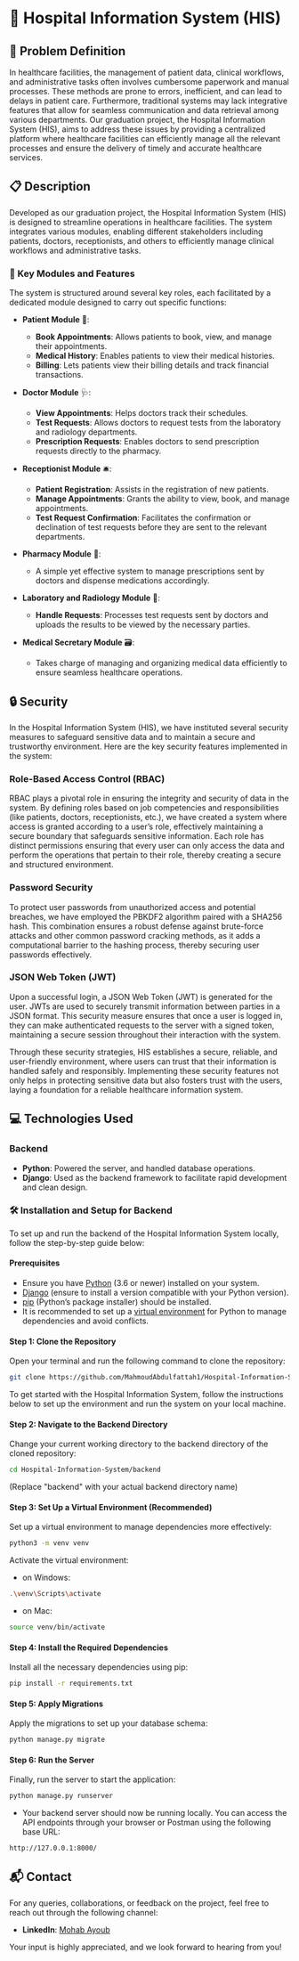 # 🏥 Hospital Information System (HIS)

## 🎯 Problem Definition

In healthcare facilities, the management of patient data, clinical workflows, and administrative tasks often involves cumbersome paperwork and manual processes. These methods are prone to errors, inefficient, and can lead to delays in patient care. Furthermore, traditional systems may lack integrative features that allow for seamless communication and data retrieval among various departments. Our graduation project, the Hospital Information System (HIS), aims to address these issues by providing a centralized platform where healthcare facilities can efficiently manage all the relevant processes and ensure the delivery of timely and accurate healthcare services.

## 📋 Description

Developed as our graduation project, the Hospital Information System (HIS) is designed to streamline operations in healthcare facilities. The system integrates various modules, enabling different stakeholders including patients, doctors, receptionists, and others to efficiently manage clinical workflows and administrative tasks. 

### 🚀 Key Modules and Features

The system is structured around several key roles, each facilitated by a dedicated module designed to carry out specific functions:

- **Patient Module** 🤒:
  - **Book Appointments**: Allows patients to book, view, and manage their appointments.
  - **Medical History**: Enables patients to view their medical histories.
  - **Billing**: Lets patients view their billing details and track financial transactions.
   
- **Doctor Module** 🩺:
  - **View Appointments**: Helps doctors track their schedules.
  - **Test Requests**: Allows doctors to request tests from the laboratory and radiology departments.
  - **Prescription Requests**: Enables doctors to send prescription requests directly to the pharmacy.

- **Receptionist Module** 🛎️:
  - **Patient Registration**: Assists in the registration of new patients.
  - **Manage Appointments**: Grants the ability to view, book, and manage appointments.
  - **Test Request Confirmation**: Facilitates the confirmation or declination of test requests before they are sent to the relevant departments.

- **Pharmacy Module** 💊: 
  - A simple yet effective system to manage prescriptions sent by doctors and dispense medications accordingly.

- **Laboratory and Radiology Module** 🔬: 
  - **Handle Requests**: Processes test requests sent by doctors and uploads the results to be viewed by the necessary parties.
  
- **Medical Secretary Module** 🗃️: 
  - Takes charge of managing and organizing medical data efficiently to ensure seamless healthcare operations.
  
## 🔒 Security

In the Hospital Information System (HIS), we have instituted several security measures to safeguard sensitive data and to maintain a secure and trustworthy environment. Here are the key security features implemented in the system:

### Role-Based Access Control (RBAC)

RBAC plays a pivotal role in ensuring the integrity and security of data in the system. By defining roles based on job competencies and responsibilities (like patients, doctors, receptionists, etc.), we have created a system where access is granted according to a user’s role, effectively maintaining a secure boundary that safeguards sensitive information. Each role has distinct permissions ensuring that every user can only access the data and perform the operations that pertain to their role, thereby creating a secure and structured environment.

### Password Security

To protect user passwords from unauthorized access and potential breaches, we have employed the PBKDF2 algorithm paired with a SHA256 hash. This combination ensures a robust defense against brute-force attacks and other common password cracking methods, as it adds a computational barrier to the hashing process, thereby securing user passwords effectively.

### JSON Web Token (JWT)

Upon a successful login, a JSON Web Token (JWT) is generated for the user. JWTs are used to securely transmit information between parties in a JSON format. This security measure ensures that once a user is logged in, they can make authenticated requests to the server with a signed token, maintaining a secure session throughout their interaction with the system.

Through these security strategies, HIS establishes a secure, reliable, and user-friendly environment, where users can trust that their information is handled safely and responsibly. Implementing these security features not only helps in protecting sensitive data but also fosters trust with the users, laying a foundation for a reliable healthcare information system.



## 💻 Technologies Used
### Backend
- **Python**: Powered the server, and handled database operations.
- **Django**: Used as the backend framework to facilitate rapid development and clean design.


### 🛠️ Installation and Setup for Backend

To set up and run the backend of the Hospital Information System locally, follow the step-by-step guide below:

#### Prerequisites

- Ensure you have [Python](https://www.python.org/downloads/) (3.6 or newer) installed on your system.
- [Django](https://www.djangoproject.com/download/) (ensure to install a version compatible with your Python version).
- [pip](https://pip.pypa.io/en/stable/installing/) (Python’s package installer) should be installed.
- It is recommended to set up a [virtual environment](https://docs.python.org/3/tutorial/venv.html) for Python to manage dependencies and avoid conflicts.

#### Step 1: Clone the Repository

Open your terminal and run the following command to clone the repository:

```bash
git clone https://github.com/MahmoudAbdulfattah1/Hospital-Information-System/
```
To get started with the Hospital Information System, follow the instructions below to set up the environment and run the system on your local machine.
#### Step 2: Navigate to the Backend Directory
Change your current working directory to the backend directory of the cloned repository:
```bash
cd Hospital-Information-System/backend
```
(Replace "backend" with your actual backend directory name)

#### Step 3: Set Up a Virtual Environment (Recommended)
Set up a virtual environment to manage dependencies more effectively:
```bash
python3 -m venv venv
```
Activate the virtual environment:
- on Windows:
```bash 
.\venv\Scripts\activate
```
- on Mac:
```bash 
source venv/bin/activate
```
#### Step 4: Install the Required Dependencies
Install all the necessary dependencies using pip:
```bash
pip install -r requirements.txt
```
#### Step 5: Apply Migrations
Apply the migrations to set up your database schema:
```bash
python manage.py migrate
```
#### Step 6: Run the Server
Finally, run the server to start the application:
```bash
python manage.py runserver
```
- Your backend server should now be running locally. You can access the API endpoints through your browser or Postman using the following base URL:
```bash
http://127.0.0.1:8000/
```



## 📬 Contact

For any queries, collaborations, or feedback on the project, feel free to reach out through the following channel:

- **LinkedIn**: [Mohab Ayoub](www.linkedin.com/in/mohabayoub10)

Your input is highly appreciated, and we look forward to hearing from you!
